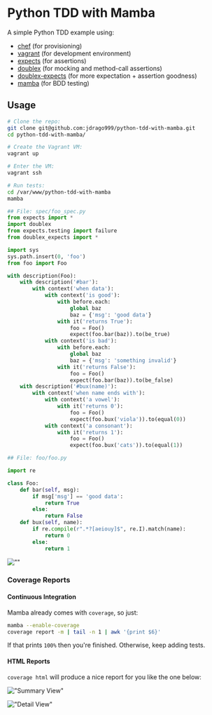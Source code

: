 
# Python TDD with Mamba

A simple Python TDD example using:

  * [chef](https://github.com/chef/chef) (for provisioning)
  * [vagrant](https://github.com/mitchellh/vagrant) (for development environment)
  * [expects](https://github.com/jaimegildesagredo/expects) (for assertions)
  * [doublex](https://pypi.python.org/pypi/doublex) (for mocking and method-call assertions)
  * [doublex-expects](https://github.com/jaimegildesagredo/doublex-expects) (for more expectation + assertion goodness)
  * [mamba](https://github.com/nestorsalceda/mamba) (for BDD testing)

## Usage

```bash
# Clone the repo:
git clone git@github.com:jdrago999/python-tdd-with-mamba.git
cd python-tdd-with-mamba/

# Create the Vagrant VM:
vagrant up

# Enter the VM:
vagrant ssh

# Run tests:
cd /var/www/python-tdd-with-mamba
mamba
```

```python
## File: spec/foo_spec.py
from expects import *
import doublex
from expects.testing import failure
from doublex_expects import *

import sys
sys.path.insert(0, 'foo')
from foo import Foo

with description(Foo):
    with description('#bar'):
        with context('when data'):
            with context('is good'):
                with before.each:
                    global baz
                    baz = {'msg': 'good data'}
                with it('returns True'):
                    foo = Foo()
                    expect(foo.bar(baz)).to(be_true)
            with context('is bad'):
                with before.each:
                    global baz
                    baz = {'msg': 'something invalid'}
                with it('returns False'):
                    foo = Foo()
                    expect(foo.bar(baz)).to(be_false)
    with description('#bux(name)'):
        with context('when name ends with'):
            with context('a vowel'):
                with it('returns 0'):
                    foo = Foo()
                    expect(foo.bux('viola')).to(equal(0))
            with context('a consonant'):
                with it('returns 1'):
                    foo = Foo()
                    expect(foo.bux('cats')).to(equal(1))
```

```python
## File: foo/foo.py

import re

class Foo:
    def bar(self, msg):
        if msg['msg'] == 'good data':
            return True
        else:
            return False
    def bux(self, name):
        if re.compile(r".*?[aeiouy]$", re.I).match(name):
            return 0
        else:
            return 1
```

![""](https://raw.github.com/jdrago999/python-tdd-with-mamba/master/examples/mamba-screenshot.png)

### Coverage Reports

#### Continuous Integration

Mamba already comes with `coverage`, so just:

```bash
mamba --enable-coverage
coverage report -m | tail -n 1 | awk '{print $6}'
```

If that prints `100%` then you're finished. Otherwise, keep adding tests.

#### HTML Reports

`coverage html` will produce a nice report for you like the one below:

!["Summary View"](https://raw.github.com/jdrago999/python-tdd-with-mamba/master/examples/coverage-summary.png)

!["Detail View"](https://raw.github.com/jdrago999/python-tdd-with-mamba/master/examples/coverage-summary.png)

